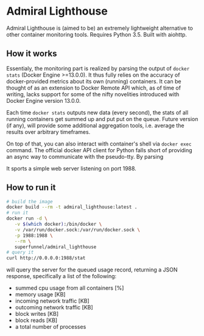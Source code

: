 Admiral Lighthouse
=========

Admiral Lighthouse is (aimed to be) an extremely lightweight alternative to other container monitoring tools. Requires Python 3.5. Built with aiohttp.

How it works
-------
Essentialy, the monitoring part is realized by parsing the output of  ```docker stats``` (Docker Engine >=13.0.0). It thus fully relies on the accuracy of docker-provided metrics about its own (running) containers. It can be thought of as an extension to Docker Remote API which, as of time of writing, lacks support for some of the nifty novelities introduced with Docker Engine version 13.0.0.

Each time ```docker stats``` outputs new data (every second), the stats of all running containers get summed up and put put on the queue. Future version (if any), will provide some additional aggregation tools, i.e. average the results over arbitrary timeframes.

On top of that, you can also interact with container's shell via ```docker exec``` command. The official docker API client for Python falls short of providing
an async way to communicate with the pseudo-tty. By parsing

It sports a simple web server listening on port 1988.

How to run it
-------

```bash
# build the image
docker build --rm -t admiral_lighthouse:latest .
# run it
docker run -d \
   -v $(which docker):/bin/docker \
   -v /var/run/docker.sock:/var/run/docker.sock \
   -p 1988:1988 \
   --rm \
   superfunnel/admiral_lighthouse
# query it
curl http://0.0.0.0:1988/stat
```
will query the server for the queued usage record, returning a JSON response, specifically a list of the following:
* summed cpu usage from all containers [%]
* memory usage [KB]
* incoming network traffic [KB]
* outcoming network traffic [KB]
* block writes [KB]
* block reads [KB]
* a total number of processes
